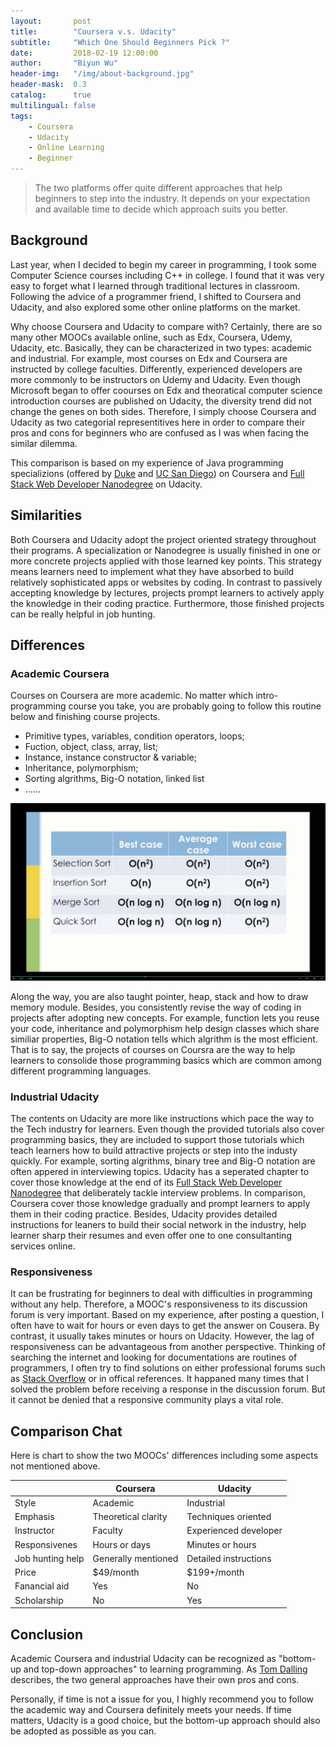 ```yaml
---
layout:       post
title:        "Coursera v.s. Udacity"
subtitle:     "Which One Should Beginners Pick ?"
date:         2018-02-19 12:00:00
author:       "Biyun Wu"
header-img:   "/img/about-background.jpg"
header-mask:  0.3
catalog:      true
multilingual: false
tags:
    - Coursera
    - Udacity
    - Online Learning
    - Beginner
---
```


> The two platforms offer quite different approaches that help beginners to step into the industry. It depends on your expectation and available time to decide which approach suits you better.

## Background

Last year, when I decided to begin my career in programming, I took some Computer Science courses including C++ in college. I found that it was very easy to forget what I learned through traditional lectures in classroom. Following the advice of a programmer friend, I shifted to Coursera and Udacity, and also explored some other online platforms on the market.

Why choose Coursera and Udacity to compare with? Certainly, there are so many other MOOCs available online, such as Edx, Coursera, Udemy, Udacity, etc. Basically, they can be characterized in two types: academic and industrial. For example, most courses on Edx and Coursera are instructed by college faculties. Differently, experienced developers are more commonly to be instructors on Udemy and Udacity. Even though Microsoft began to offer coourses on Edx and theoratical computer science introduction courses are published on Udacity, the diversity trend did not change the genes on both sides. Therefore, I simply choose Coursera and Udacity as two categorial representitives here in order to compare their pros and cons for beginners who are confused as I was when facing the similar dilemma.

This comparison is based on my experience of Java programming specializions (offered by <a href="https://www.coursera.org/specializations/java-programming" target="_blank">Duke</a> and <a href="https://www.coursera.org/specializations/java-object-oriented" target="_blank">UC San Diego</a>) on Coursera and <a href="https://www.udacity.com/course/full-stack-web-developer-nanodegree--nd004" target="_blank">Full Stack Web Developer Nanodegree</a> on Udacity.

## Similarities

Both Coursera and Udacity adopt the project oriented strategy throughout their programs. A specialization or Nanodegree is usually finished in one or more concrete projects applied with those learned key points. This strategy means learners need to implement what they have absorbed to build relatively sophisticated apps or websites by coding. In contrast to passively accepting knowledge by lectures, projects prompt learners to actively apply the knowledge in their coding practice. Furthermore, those finished projects can be really helpful in job hunting.

## Differences

### Academic Coursera

Courses on Coursera are more academic. No matter which intro-programming course you take, you are probably going to follow this routine below and finishing course projects.

- Primitive types, variables, condition operators, loops;
- Fuction, object, class, array, list;
- Instance, instance constructor & variable;
- Inheritance, polymorphism;
- Sorting algrithms, Big-O notation, linked list
- ......

![Big-O analysis for different sorting algrithms in UC San Diego's Java programming specilization](/img/coursera-vs-udacity/coursera.jpg)

Along the way, you are also taught pointer, heap, stack and how to draw memory module. Besides, you consistently revise the way of coding in projects after adopting new concepts. For example, function lets you reuse your code, inheritance and polymorphism help design classes which share similiar properties, Big-O notation tells which algrithm is the most efficient. That is to say, the projects of courses on Coursra are the way to help learners to consolide those programming basics which are common among different programming languages.

### Industrial Udacity

The contents on Udacity are more like instructions which pace the way to the Tech industry for learners. Even though the provided tutorials also
cover programming basics, they are included to support those tutorials which teach learners how to build attractive projects or step into the industy quickly. For example, sorting algrithms, binary tree and Big-O notation are often appered in interviewing topics. Udacity has a seperated chapter to cover those knowledge at the end of its <a href="https://www.udacity.com/course/full-stack-web-developer-nanodegree--nd004" target="_blank">Full Stack Web Developer Nanodegree</a> that deliberately tackle interview problems. In comparison, Coursera cover those knowledge gradually and prompt learners to apply them in their coding practice. Besides, Udacity provides detailed instructions for leaners to build their social network in the industry, help learner sharp their resumes and even offer one to one consultanting services online.

### Responsiveness

It can be frustrating for beginners to deal with difficulties in programming without any help. Therefore, a MOOC's responsiveness to its discussion forum is very important. Based on my experience, after posting a question, I often have to wait for hours or even days to get the answer on Cousera. By contrast, it usually takes minutes or hours on Udacity. However, the lag of responsiveness can be advantageous from another perspective. Thinking of searching the internet and looking for documentations are routines of programmers, I often try to find solutions on either professional forums such as <a href="https://stackoverflow.com" target="_blank">Stack Overflow</a> or in offical references. It happaned many times that I solved the problem before receiving a response in the discussion forum. But it cannot be denied that a responsive community plays a vital role.

## Comparison Chat

Here is chart to show the two MOOCs' differences including some aspects not mentioned above.

|                       |Coursera            |Udacity              |
|-----------------------|--------------------|---------------------|
|Style                  |Academic            |Industrial           |
|Emphasis               |Theoretical clarity |Techniques oriented  |
|Instructor             |Faculty             |Experienced developer|
|Responsivenes          |Hours or days       |Minutes or hours     |
|Job hunting help       |Generally mentioned |Detailed instructions|
|Price                  |$49/month           |$199+/month          |
|Fanancial aid          |Yes                 |No                   |
|Scholarship            |No                  |Yes                  |

## Conclusion

Academic Coursera and industrial Udacity can be recognized as "bottom-up and top-down approaches" to learning programming. As <a href="http://www.programmingforbeginnersbook.com/blog/top-down-bottom-up-approaches-to-learning-programming/?utm_source=wanqu.co&utm_campaign=Wanqu+Daily&utm_medium=website" target="_blank">Tom Dalling</a> describes, the two general approaches have their own pros and cons.

Personally, if time is not a issue for you, I highly recommend you to follow the academic way and Coursera definitely meets your needs. If time matters, Udacity is a good choice, but the bottom-up approach should also be adopted as possible as you can.
